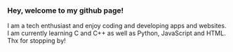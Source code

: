 ### Hey, welcome to my github page!
I am a tech enthusiast and enjoy coding and developing apps and websites.
I am currently learning C and C++ as well as Python, JavaScript and HTML.
Thx for stopping by!
